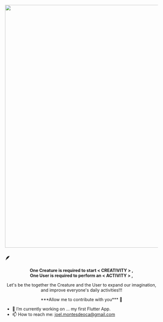>

<p align="center">
<img width="800" src="https://user-images.githubusercontent.com/122069243/216305267-660be15c-cce5-4c64-9b15-838a51bf8fae.gif">
</p>


### 🪶
<p align="center">
<b>One Creature is required to start < CREATIVITY > ,</b><br>
<b>One User is required to perform an < ACTIVITY > , </b><br>
</p>

<p align="center">Let's be the together the Creature and the User to expand our imagination, and improve everyone's daily activities!!!</p> 

<p align="center">***Allow me to contribute with you*** 🤝
</b><br><p/>

- 🔭 I’m currently working on ... my first Flutter App.
- 📫 How to reach me: joel.montesdeoca@gmail.com

  
